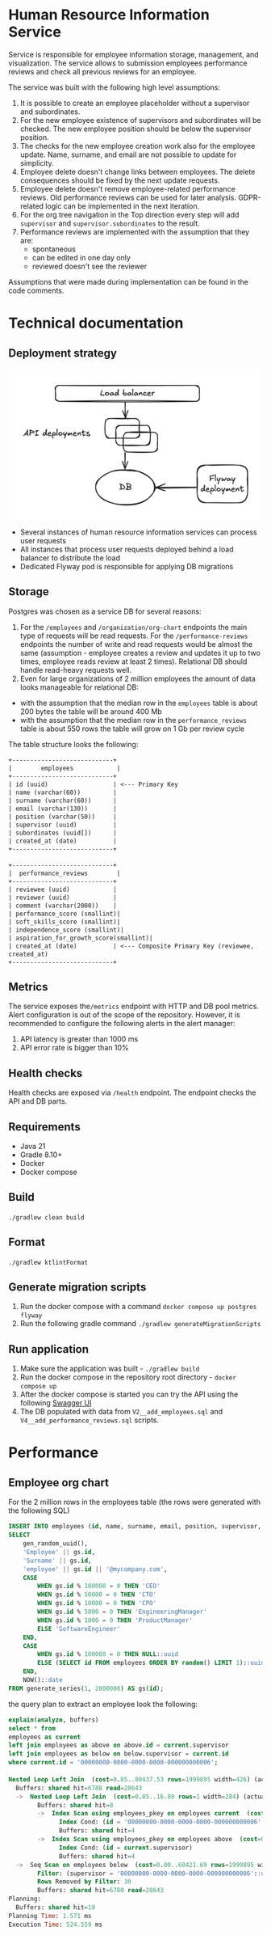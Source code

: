 # Human Resource Information Service

Service is responsible for employee information storage, management, and visualization.
The service allows to submission employees performance reviews and check all previous reviews for an employee.

The service was built with the following high level assumptions:
1. It is possible to create an employee placeholder without a supervisor and subordinates.
2. For the new employee existence of supervisors and subordinates will be checked. The new employee position should be below the supervisor position.
3. The checks for the new employee creation work also for the employee update. Name, surname, and email are not possible to update for simplicity.
4. Employee delete doesn't change links between employees. The delete consequences should be fixed by the next update requests.
5. Employee delete doesn't remove employee-related performance reviews. Old performance reviews can be used for later analysis. GDPR-related logic can be implemented in the next iteration.
6. For the org tree navigation in the Top direction every step will add `supervisor` and `supervisor.subordinates` to the result.
7. Performance reviews are implemented with the assumption that they are:
    - spontaneous
    - can be edited in one day only
    - reviewed doesn't see the reviewer

Assumptions that were made during implementation can be found in the code comments.

# Technical documentation

## Deployment strategy
![Deployment strategy](documents/Deployment%20strategy.png)
- Several instances of human resource information services can process user requests
- All instances that process user requests deployed behind a load balancer to distribute the load
- Dedicated Flyway pod is responsible for applying DB migrations

## Storage
Postgres was chosen as a service DB for several reasons:
1. For the `/employees` and `/organization/org-chart` endpoints the main type of requests will be read requests.
   For the `/performance-reviews` endpoints the number of write and read requests would be almost the same (assumption - employee creates a review and updates it up to two times, employee reads review at least 2 times).
   Relational DB should handle read-heavy requests well.
2. Even for large organizations of 2 million employees the amount of data looks manageable for relational DB:
- with the assumption that the median row in the `employees` table is about 200 bytes the table will be around 400 Mb
- with the assumption that the median row in the `performance_reviews` table is about 550 rows the table will grow on 1 Gb per review cycle

The table structure looks the following:
```
+----------------------------+
|        employees            |
+----------------------------+
| id (uuid)                  | <--- Primary Key
| name (varchar(60))         |
| surname (varchar(60))      |
| email (varchar(130))       |
| position (varchar(50))     |
| supervisor (uuid)          |
| subordinates (uuid[])      |
| created_at (date)          |
+----------------------------+

+----------------------------+
|  performance_reviews        |
+----------------------------+
| reviewee (uuid)            |
| reviewer (uuid)            |
| comment (varchar(2000))    |
| performance_score (smallint)|
| soft_skills_score (smallint)|
| independence_score (smallint)|
| aspiration_for_growth_score(smallint)|
| created_at (date)          | <--- Composite Primary Key (reviewee, created_at)
+----------------------------+
```

## Metrics
The service exposes the`/metrics` endpoint with HTTP and DB pool metrics.
Alert configuration is out of the scope of the repository. However, it is recommended to configure the following alerts in the alert manager:
1. API latency is greater than 1000 ms
2. API error rate is bigger than 10%

## Health checks
Health checks are exposed via `/health` endpoint. The endpoint checks the API and DB parts.

## Requirements
- Java 21
- Gradle 8.10+
- Docker
- Docker compose

## Build
`./gradlew clean build`

## Format
`./gradlew ktlintFormat`

## Generate migration scripts
1. Run the docker compose with a command `docker compose up postgres flyway`
2. Run the following gradle command `./gradlew generateMigrationScripts`

## Run application
1. Make sure the application was built - `./gradlew build`
2. Run the docker compose in the repository root directory - `docker compose up`
3. After the docker compose is started you can try the API using the following [Swagger UI](http://127.0.0.1:8080/openapi)
4. The DB populated with data from `V2__add_employees.sql` and `V4__add_performance_reviews.sql` scripts.

# Performance
## Employee org chart
For the 2 million rows in the employees table (the rows were generated with the following SQL)
```sql
INSERT INTO employees (id, name, surname, email, position, supervisor, created_at)
SELECT
    gen_random_uuid(),
    'Employee' || gs.id,
    'Surname' || gs.id,
    'employee' || gs.id || '@mycompany.com',
    CASE
        WHEN gs.id % 100000 = 0 THEN 'CEO'
        WHEN gs.id % 50000 = 0 THEN 'CTO'
        WHEN gs.id % 10000 = 0 THEN 'CPO'
        WHEN gs.id % 5000 = 0 THEN 'EngineeringManager'
        WHEN gs.id % 1000 = 0 THEN 'ProductManager'
        ELSE 'SoftwareEngineer'
    END,
    CASE
        WHEN gs.id % 100000 = 0 THEN NULL::uuid
        ELSE (SELECT id FROM employees ORDER BY random() LIMIT 1)::uuid
    END,
    NOW()::date
FROM generate_series(1, 2000000) AS gs(id);
```
the query plan to extract an employee look the following:
```sql
explain(analyze, buffers)
select * from
employees as current
left join employees as above on above.id = current.supervisor
left join employees as below on below.supervisor = current.id
where current.id = '00000000-0000-0000-0000-000000000006';

Nested Loop Left Join  (cost=0.85..80437.53 rows=1999895 width=426) (actual time=0.045..463.903 rows=1999982 loops=1)
  Buffers: shared hit=6788 read=28643
  ->  Nested Loop Left Join  (cost=0.85..16.89 rows=1 width=284) (actual time=0.032..0.035 rows=1 loops=1)
        Buffers: shared hit=8
        ->  Index Scan using employees_pkey on employees current  (cost=0.43..8.45 rows=1 width=142) (actual time=0.011..0.013 rows=1 loops=1)
              Index Cond: (id = '00000000-0000-0000-0000-000000000006'::uuid)
              Buffers: shared hit=4
        ->  Index Scan using employees_pkey on employees above  (cost=0.43..8.45 rows=1 width=142) (actual time=0.016..0.016 rows=1 loops=1)
              Index Cond: (id = current.supervisor)
              Buffers: shared hit=4
  ->  Seq Scan on employees below  (cost=0.00..60421.69 rows=1999895 width=142) (actual time=0.011..230.031 rows=1999982 loops=1)
        Filter: (supervisor = '00000000-0000-0000-0000-000000000006'::uuid)
        Rows Removed by Filter: 30
        Buffers: shared hit=6780 read=28643
Planning:
  Buffers: shared hit=10
Planning Time: 1.571 ms
Execution Time: 524.559 ms
```
